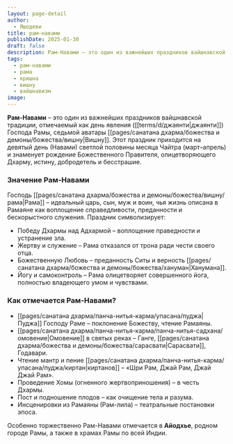 ```yaml
---
layout: page-detail
author:
  - Яшодеви
title: рам-навами
publishDate: 2025-01-30
draft: false
description: Рам-Навами – это один из важнейших праздников вайшнавской традиции, отмечаемый как день явления (джаянти) Господа Рамы, седьмой аватары Вишну. Этот праздник приходится на девятый день (Навами) светлой половины месяца Чайтра (март–апрель) и знаменует рождение Божественного Правителя, олицетворяющего Дхарму, истину, добродетель и бесстрашие.
tags:
  - рам-навами
  - рама
  - кришна
  - вишну
  - вайшнавизм
image:
---
```

**Рам-Навами** – это один из важнейших праздников вайшнавской традиции, отмечаемый как день явления ([[terms/d/джаянти|джаянти]]) Господа Рамы, седьмой аватары [[pages/санатана дхарма/божества и демоны/божества/вишну|Вишну]]. Этот праздник приходится на девятый день (Навами) светлой половины месяца Чайтра (март–апрель) и знаменует рождение Божественного Правителя, олицетворяющего Дхарму, истину, добродетель и бесстрашие.

### Значение Рам-Навами

Господь [[pages/санатана дхарма/божества и демоны/божества/вишну/рама|Рама]] – идеальный царь, сын, муж и воин, чья жизнь описана в Рамаяне как воплощение справедливости, преданности и бескорыстного служения. Праздник символизирует:  
- Победу Дхармы над Адхармой – воплощение праведности и устранение зла.
-  Жертву и служение – Рама отказался от трона ради чести своего отца.
- Божественную Любовь – преданность Ситы и верность [[pages/санатана дхарма/божества и демоны/божества/хануман|Ханумана]].  
-  Йогу и самоконтроль – Рама олицетворяет совершенного йога, полностью владеющего умом и чувствами.

### Как отмечается Рам-Навами?

- [[pages/санатана дхарма/панча-нитья-карма/упасана/пуджа|Пуджа]] Господу Раме – поклонение Божеству, чтение Рамаяны.
 - [[pages/санатана дхарма/панча-нитья-карма/панча-нитья-садхана/омовение|Омовение]] в святых реках – Ганге, [[pages/санатана дхарма/божества и демоны/божества/сарасвати|Сарасвати]], Годавари.  
- Чтение мантр и пение [[pages/санатана дхарма/панча-нитья-карма/упасана/пуджа/киртан|киртанов]] – «Шри Рам, Джай Рам,      Джай Джай Рам».
 - Проведение Хомы (огненного жертвоприношения) – в честь  Дхармы.
- Пост и подношение плодов – как очищение тела и разума.
- Инсценировки из Рамаяны (Рам-лила) – театральные  постановки эпоса.

Особенно торжественно Рам-Навами отмечается в **Айодхье**, родном городе Рамы, а также в храмах Рамы по всей Индии.